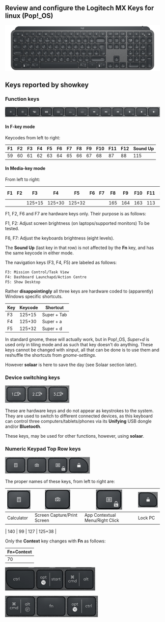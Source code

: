 ## Review and configure the Logitech MX Keys for linux (Pop!_OS)

![The Logitech MX Keys - US ANSI Layout](../assets/logiMXKeys-us-ansi.png)

## Keys reported by showkey

### Function keys

![Function Keys](../assets/fkeys.png)

#### In F-key mode

Keycodes from left to right:

| F1 | F2 | F3 | F4 | F5 | F6 | F7 | F8 | F9 | F10 | F11 | F12 | Sound Up |
|----|----|----|----|----|----|----|----|----|----|-----|-----|-----|
| 59 | 60 | 61 | 62 | 63 | 64 | 65 | 66 | 67 | 68 | 87 | 88 | 115 |

#### In Media-key mode

From left to right:

| F1 | F2 | F3 | F4 | F5 | F6 | F7 | F8 | F9 | F10 | F11 | F12 | Sound Up |
|----|----|----|----|----|----|----|----|----|----|-----|-----|-----|
|   |   | 125+15 | 125+30 | 125+32 |  |  | 165 | 164 | 163 | 113 | 114 | 115 |

F1, F2, F6 and F7 are hardware keys only. Their purpose is as follows:

F1, F2: Adjust screen brightness (on laptops/supported monitors) To be tested.

F6, F7: Adjust the keyboards brightness (eight levels).

The **Sound Up** (last key in that row) is not affected by the **Fn** key, and has the same keycode in either mode.

The navigation keys (F3, F4, F5) are labeled as follows:
~~~
F3: Mission Control/Task View
F4: Dashboard Launchapd/Action Centre
F5: Show Desktop
~~~

Rather **disappointingly** all three keys are hardware coded to (apparently) Windows specific shortcuts.

| Key | Keycode | Shortcut |
|---|---|---|
| F3 | 125+15 | Super + Tab |
| F4 | 125+30 | Super + a |
| F5 | 125+32 | Super + d |

In standard gnome, these will actually work, but in Pop!_OS, *Super+d* is used only in tiling mode and as such that key doesn't do anything. 
These keys cannot be changed with xinput, all that can be done is to use them and reshuffle the shortcuts from *gnome-settings*. 

However **solaar** is here to save the day (see Solaar section later).

### Device switching keys

![Device Switch Keys](../assets/dekeys.png)

These are hardware keys and do not appear as keystrokes to the system. They are used to switch to different connected devices, as this keyboard can control three computers/tablets/phones via its **Unifying** USB dongle and/or **Bluetooth**.

These keys, may be used for other functions, however, using **solaar**.

### Numeric Keypad Top Row keys

![NumPad Top Row Keys](../assets/cornerkeys.png)

The proper names of these keys, from left to right are:

| ![Calculator](../assets/calc.png) | ![Screenshot](../assets/screenshot.png) | ![Context](../assets/context.png) | ![Lock](../assets/lock.png) |
|----|----|----|----|
| Calculator | Screen Capture/Print Screen | App Contextual Menu/Right Click | Lock PC | 

| 140 | 99 | 127 | 125+38 |

Only  the **Context** key changes with **Fn** as follows:

| Fn+Context |
|----|
| 70 |







![Control, Super, Alt](../assets/leftkeys.png)

![Alt, Fn, Control](../assets/rightkeys.png)

